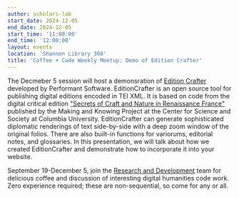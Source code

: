 ```yaml
---
author: scholars-lab
start_date: 2024-12-05
end_date: 2024-12-05
start_time: '11:00:00'
end_time: '12:00:00'
layout: events
location: 'Shannon Library 308'
title: 'Coffee + Code Weekly Meetup: Demo of Edition Crafter'
---
```


The Decmeber 5 session will host a demonsration of [Edition
Crafter](https://editioncrafter.org/) developed by Performant Software. EditionCrafter is an open source tool for publishing digital editions encoded in TEI XML. It is based on code from the digital critical edition ["Secrets of Craft and Nature in Renaissance France"](https://edition640.makingandknowing.org/#/) published by the Making and Knowing Project at the Center for Science and Society at Columbia University. EditionCrafter can generate sophisticated diplomatic renderings of text side-by-side with a deep zoom window of the original folios. There are also built-in functions for variorums, editorial notes, and glossaries. In this presentation, we will talk about how we created EditionCrafter and demonstrate how to incorporate it into your website.

September 19-December 5, join the [Research and Development](/code-design/) team for delicious coffee and discussion of interesting digital humanities code work. Zero experience required; these are non-sequential, so come for any or all.